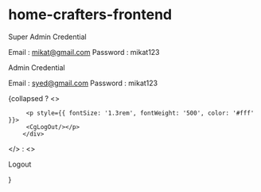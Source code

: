 # home-crafters-frontend

Super Admin Credential 
 
 Email : mikat@gmail.com
 Password : mikat123

 Admin Credential 

 Email : syed@gmail.com
 Password : mikat123

{collapsed ? <>
  <div style={{ padding:'7rem 2rem'}}>  
       
         <p style={{ fontSize: '1.3rem', fontWeight: '500', color: '#fff' }}> 
         <CgLogOut/></p>
        </div>
</> : <>
<div style={{ padding:'7rem 2rem'}}>  
<p  style={{ fontSize: '1rem', fontWeight: '500', color: '#fff' }}><span style={{fontSize: '1.3rem',padding:'0px 5px'}}> </span>Logout</p> 
        </div>
</>}
